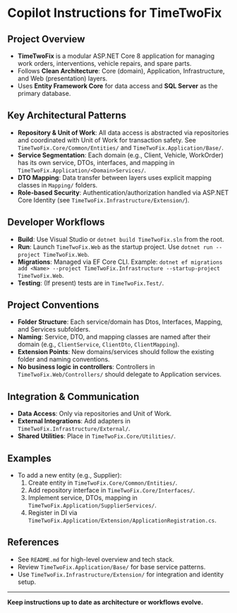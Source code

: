# Copilot Instructions for TimeTwoFix

## Project Overview
- **TimeTwoFix** is a modular ASP.NET Core 8 application for managing work orders, interventions, vehicle repairs, and spare parts.
- Follows **Clean Architecture**: Core (domain), Application, Infrastructure, and Web (presentation) layers.
- Uses **Entity Framework Core** for data access and **SQL Server** as the primary database.

## Key Architectural Patterns
- **Repository & Unit of Work**: All data access is abstracted via repositories and coordinated with Unit of Work for transaction safety. See `TimeTwoFix.Core/Common/Entities/` and `TimeTwoFix.Application/Base/`.
- **Service Segmentation**: Each domain (e.g., Client, Vehicle, WorkOrder) has its own service, DTOs, interfaces, and mapping in `TimeTwoFix.Application/<Domain>Services/`.
- **DTO Mapping**: Data transfer between layers uses explicit mapping classes in `Mapping/` folders.
- **Role-based Security**: Authentication/authorization handled via ASP.NET Core Identity (see `TimeTwoFix.Infrastructure/Extension/`).

## Developer Workflows
- **Build**: Use Visual Studio or `dotnet build TimeTwoFix.sln` from the root.
- **Run**: Launch `TimeTwoFix.Web` as the startup project. Use `dotnet run --project TimeTwoFix.Web`.
- **Migrations**: Managed via EF Core CLI. Example: `dotnet ef migrations add <Name> --project TimeTwoFix.Infrastructure --startup-project TimeTwoFix.Web`.
- **Testing**: (If present) tests are in `TimeTwoFix.Test/`.

## Project Conventions
- **Folder Structure**: Each service/domain has Dtos, Interfaces, Mapping, and Services subfolders.
- **Naming**: Service, DTO, and mapping classes are named after their domain (e.g., `ClientService`, `ClientDto`, `ClientMapping`).
- **Extension Points**: New domains/services should follow the existing folder and naming conventions.
- **No business logic in controllers**: Controllers in `TimeTwoFix.Web/Controllers/` should delegate to Application services.

## Integration & Communication
- **Data Access**: Only via repositories and Unit of Work.
- **External Integrations**: Add adapters in `TimeTwoFix.Infrastructure/External/`.
- **Shared Utilities**: Place in `TimeTwoFix.Core/Utilities/`.

## Examples
- To add a new entity (e.g., Supplier):
  1. Create entity in `TimeTwoFix.Core/Common/Entities/`.
  2. Add repository interface in `TimeTwoFix.Core/Interfaces/`.
  3. Implement service, DTOs, mapping in `TimeTwoFix.Application/SupplierServices/`.
  4. Register in DI via `TimeTwoFix.Application/Extension/ApplicationRegistration.cs`.

## References
- See `README.md` for high-level overview and tech stack.
- Review `TimeTwoFix.Application/Base/` for base service patterns.
- Use `TimeTwoFix.Infrastructure/Extension/` for integration and identity setup.

---
**Keep instructions up to date as architecture or workflows evolve.**
